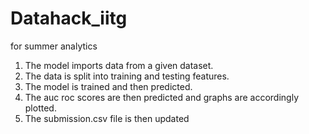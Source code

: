 # Datahack_iitg
for summer analytics

1) The model imports data from a given dataset.
2) The data is split into training and testing features.
3) The model is trained and then predicted.
4) The auc roc scores are then predicted and graphs are accordingly plotted.
5) The submission.csv file is then updated
